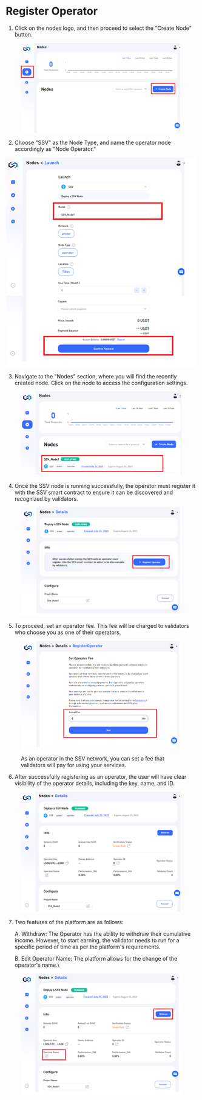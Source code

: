 # Register Operator

1. Click on the nodes logo, and then proceed to select the "Create Node" button.

<figure><img src="../../.gitbook/assets/image (34).png" alt=""><figcaption></figcaption></figure>

2. Choose "SSV" as the Node Type, and name the operator node accordingly as "Node Operator."

![](<../../.gitbook/assets/image (37).png>)

3. &#x20;Navigate to the "Nodes" section, where you will find the recently created node. Click on the node to access the configuration settings.

<figure><img src="../../.gitbook/assets/image (38).png" alt=""><figcaption></figcaption></figure>

4. Once the SSV node is running successfully, the operator must register it with the SSV smart contract to ensure it can be discovered and recognized by validators.

<figure><img src="../../.gitbook/assets/image (39).png" alt=""><figcaption></figcaption></figure>



5. To proceed, set an operator fee. This fee will be charged to validators who choose you as one of their operators.

<figure><img src="../../.gitbook/assets/image (41).png" alt=""><figcaption><p>As an operator in the SSV network, you can set a fee that validators will pay for using your services.</p></figcaption></figure>

6. After successfully registering as an operator, the user will have clear visibility of the operator details, including the key, name, and ID.

<figure><img src="../../.gitbook/assets/image (42).png" alt=""><figcaption></figcaption></figure>

7.  &#x20;Two features of the platform are as follows:

    A. Withdraw: The Operator has the ability to withdraw their cumulative income. However, to start earning, the validator needs to run for a specific period of time as per the platform's requirements.

    B. Edit Operator Name: The platform allows for the change of the operator's name.\


<figure><img src="../../.gitbook/assets/image (43).png" alt=""><figcaption></figcaption></figure>

